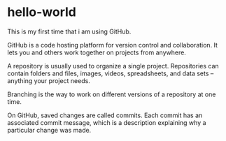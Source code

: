 # hello-world
This is my first time that i am using GitHub.

GitHub is a code hosting platform for version control and collaboration. It lets you and others work together on projects from anywhere.

A repository is usually used to organize a single project. Repositories can contain folders and files, images, videos, spreadsheets, and data sets – anything your project needs. 

Branching is the way to work on different versions of a repository at one time.

On GitHub, saved changes are called commits. Each commit has an associated commit message, which is a description explaining why a particular change was made. 
